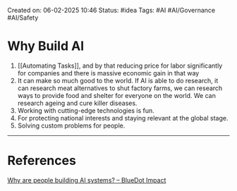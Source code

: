 Created on: 06-02-2025 10:46
Status: #idea
Tags: #AI #AI/Governance #AI/Safety 
# Why Build AI
1. [[Automating Tasks]], and by that reducing price for labor significantly for companies and there is massive economic gain in that way
2. It can make so much good to the world. If AI is able to do research, it can research meat alternatives to shut factory farms, we can research ways to provide food and shelter for everyone on the world. We can research ageing and cure killer diseases.
3. Working with cutting-edge technologies is fun.
4. For protecting national interests and staying relevant at the global stage.
5. Solving custom problems for people.


-----------------
# References
[Why are people building AI systems? – BlueDot Impact](https://aisafetyfundamentals.com/blog/why-are-people-building-ai-systems/?_gl=1*1teycqr*_ga*OTkzNTUzOTg3LjE3Mjk1NTc2MjM.*_ga_8W59C8ZY6T*MTczODgzMDE0MS4yNi4xLjE3Mzg4MzAzMzUuMC4wLjA.)
